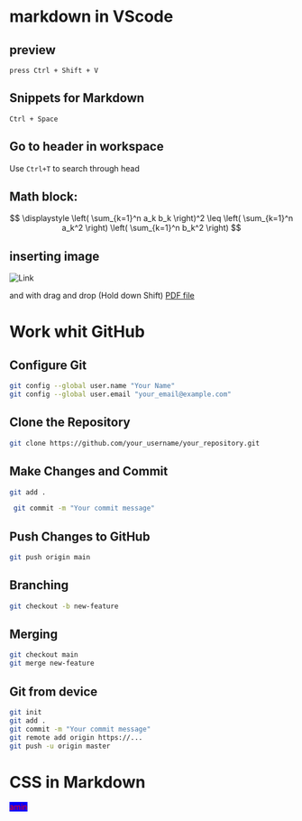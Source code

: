 # markdown in VScode 
## preview
```
press Ctrl + Shift + V 

```
## Snippets for Markdown
`Ctrl + Space`

## Go to header in workspace
Use `Ctrl+T` to search through head


## Math block:
$$
\displaystyle
\left( \sum_{k=1}^n a_k b_k \right)^2
\leq
\left( \sum_{k=1}^n a_k^2 \right)
\left( \sum_{k=1}^n b_k^2 \right)
$$

## inserting image 


![Link](https://img.icons8.com/?size=100&id=Li62CRyJSreB&format=png&color=FFFFFFFF)

and with drag and drop (Hold down Shift)
[PDF file](README.md)

# Work whit GitHub 
## Configure Git 
```bash
git config --global user.name "Your Name"
git config --global user.email "your_email@example.com"
```
## Clone the Repository
```bash
git clone https://github.com/your_username/your_repository.git
```
## Make Changes and Commit
```bash 
git add .
```
```bash
 git commit -m "Your commit message"
```
## Push Changes to GitHub
```bash
git push origin main
```
## Branching 
```bash 
git checkout -b new-feature
```
## Merging
```bash
git checkout main
git merge new-feature
```

## Git from device 


```bash
git init 
git add . 
git commit -m "Your commit message"
git remote add origin https://...
git push -u origin master
```

# CSS in Markdown 
<span style = "color:red ; background-color : blue">amin</span>

